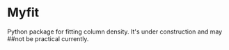 # Myfit
Python package for fitting column density.
It's under construction and may ##not be practical currently. 
